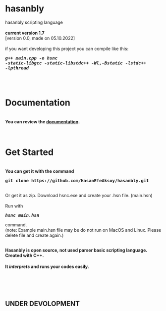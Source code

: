 # hasanbly

hasanbly scripting language
<br> 
<br>
<b>current version 1.7</b>
<br>
[version 0.0, made on 05.10.2022]
<br>
<br>
if you want developing this project you can compile like this:
<br>
<b><i><pre>g++ main.cpp -o hsnc -static-libgcc -static-libstdc++ -Wl,-Bstatic -lstdc++ -lpthread</pre></i></b>

<br>
<br>
<h1>Documentation</h1>
<br>
<b>You can review the <a href="https://www.hasanefeaksoy.com/hasanbly-scripting-language-documentation">documentation</a>.</b>
<br>
<br>

<br>
<h1>Get Started</h1>
<br>
<b>You can get it with the command <pre>git clone https://github.com/HasanEfeAksoy/hasanbly.git</pre></b>
<br>
Or get it as zip. Download hsnc.exe and create your .hsn file. (main.hsn)
<br>
<br>
Run with <b><i><pre>hsnc main.hsn</pre></i></b> command.
<br>
(note: Example main.hsn file may be do not run on MacOS and Linux. Please delete file and create again.)
<br>
<br>

<b>
<p>Hasanbly is open source, not used parser basic scripting language.
<br>
Created with C++.
<br>
<h4>It <i>interprets</i> and runs your codes easily.</h4></p>
</b>

<br>
<br>
<br>

<h2>UNDER DEVOLOPMENT</h2>
